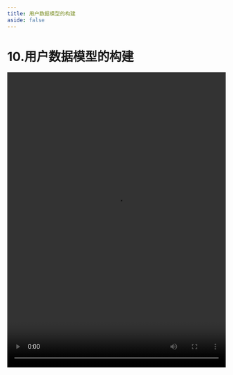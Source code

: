 ```yaml
---
title: 用户数据模型的构建
aside: false
---
```


# 10.用户数据模型的构建

<video autoplay src="http://qn.chinavanes.com/nodejs/module-13/10.用户数据模型的构建.mp4" controls controlsList="nodownload" width="100%" height="680"/>

